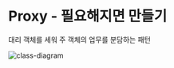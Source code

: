 # Proxy - 필요해지면 만들기
대리 객체를 세워 주 객체의 업무를 분담하는 패턴

![class-diagram](http://www.plantuml.com/plantuml/proxy?src=https://raw.githubusercontent.com/hanbee1005/basic-design-pattern/main/resources/puml/chapter21.puml)
